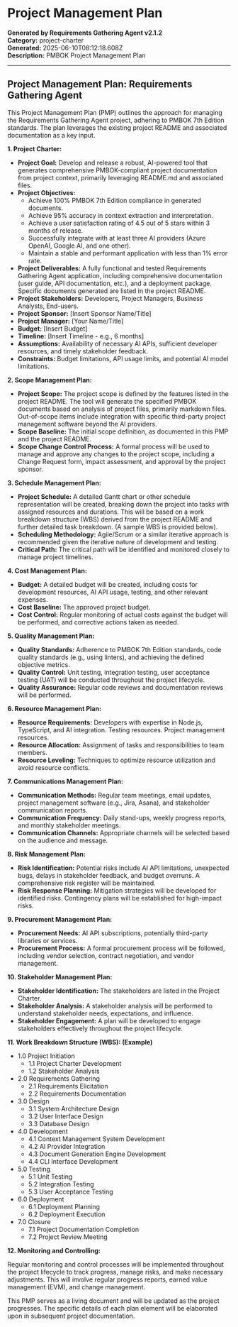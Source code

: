 # Project Management Plan

**Generated by Requirements Gathering Agent v2.1.2**  
**Category:** project-charter  
**Generated:** 2025-06-10T08:12:18.608Z  
**Description:** PMBOK Project Management Plan

---

## Project Management Plan: Requirements Gathering Agent

This Project Management Plan (PMP) outlines the approach for managing the Requirements Gathering Agent project, adhering to PMBOK 7th Edition standards.  The plan leverages the existing project README and associated documentation as a key input.

**1. Project Charter:**

* **Project Goal:** Develop and release a robust, AI-powered tool that generates comprehensive PMBOK-compliant project documentation from project context, primarily leveraging README.md and associated files.
* **Project Objectives:**
    * Achieve 100% PMBOK 7th Edition compliance in generated documents.
    * Achieve 95% accuracy in context extraction and interpretation.
    * Achieve a user satisfaction rating of 4.5 out of 5 stars within 3 months of release.
    * Successfully integrate with at least three AI providers (Azure OpenAI, Google AI, and one other).
    * Maintain a stable and performant application with less than 1% error rate.
* **Project Deliverables:**  A fully functional and tested Requirements Gathering Agent application, including comprehensive documentation (user guide, API documentation, etc.), and a deployment package.  Specific documents generated are listed in the project README.
* **Project Stakeholders:** Developers, Project Managers, Business Analysts, End-users.
* **Project Sponsor:**  [Insert Sponsor Name/Title]
* **Project Manager:** [Your Name/Title]
* **Budget:** [Insert Budget]
* **Timeline:** [Insert Timeline - e.g., 6 months]
* **Assumptions:**  Availability of necessary AI APIs, sufficient developer resources, and timely stakeholder feedback.
* **Constraints:** Budget limitations, API usage limits, and potential AI model limitations.


**2. Scope Management Plan:**

* **Project Scope:** The project scope is defined by the features listed in the project README.  The tool will generate the specified PMBOK documents based on analysis of project files, primarily markdown files.  Out-of-scope items include integration with specific third-party project management software beyond the AI providers.
* **Scope Baseline:** The initial scope definition, as documented in this PMP and the project README.
* **Scope Change Control Process:**  A formal process will be used to manage and approve any changes to the project scope, including a Change Request form, impact assessment, and approval by the project sponsor.


**3. Schedule Management Plan:**

* **Project Schedule:** A detailed Gantt chart or other schedule representation will be created, breaking down the project into tasks with assigned resources and durations.  This will be based on a work breakdown structure (WBS) derived from the project README and further detailed task breakdown.  (A sample WBS is provided below).
* **Scheduling Methodology:** Agile/Scrum or a similar iterative approach is recommended given the iterative nature of development and testing.
* **Critical Path:** The critical path will be identified and monitored closely to manage project timelines.


**4. Cost Management Plan:**

* **Budget:**  A detailed budget will be created, including costs for development resources, AI API usage, testing, and other relevant expenses.
* **Cost Baseline:**  The approved project budget.
* **Cost Control:**  Regular monitoring of actual costs against the budget will be performed, and corrective actions taken as needed.


**5. Quality Management Plan:**

* **Quality Standards:** Adherence to PMBOK 7th Edition standards, code quality standards (e.g., using linters), and achieving the defined objective metrics.
* **Quality Control:**  Unit testing, integration testing, user acceptance testing (UAT) will be conducted throughout the project lifecycle.
* **Quality Assurance:** Regular code reviews and documentation reviews will be performed.


**6. Resource Management Plan:**

* **Resource Requirements:** Developers with expertise in Node.js, TypeScript, and AI integration.  Testing resources. Project management resources.
* **Resource Allocation:** Assignment of tasks and responsibilities to team members.
* **Resource Leveling:**  Techniques to optimize resource utilization and avoid resource conflicts.


**7. Communications Management Plan:**

* **Communication Methods:** Regular team meetings, email updates, project management software (e.g., Jira, Asana), and stakeholder communication reports.
* **Communication Frequency:** Daily stand-ups, weekly progress reports, and monthly stakeholder meetings.
* **Communication Channels:**  Appropriate channels will be selected based on the audience and message.


**8. Risk Management Plan:**

* **Risk Identification:**  Potential risks include AI API limitations, unexpected bugs, delays in stakeholder feedback, and budget overruns.  A comprehensive risk register will be maintained.
* **Risk Response Planning:** Mitigation strategies will be developed for identified risks.  Contingency plans will be established for high-impact risks.


**9. Procurement Management Plan:**

* **Procurement Needs:**  AI API subscriptions, potentially third-party libraries or services.
* **Procurement Process:**  A formal procurement process will be followed, including vendor selection, contract negotiation, and vendor management.


**10. Stakeholder Management Plan:**

* **Stakeholder Identification:**  The stakeholders are listed in the Project Charter.
* **Stakeholder Analysis:**  A stakeholder analysis will be performed to understand stakeholder needs, expectations, and influence.
* **Stakeholder Engagement:**  A plan will be developed to engage stakeholders effectively throughout the project lifecycle.


**11. Work Breakdown Structure (WBS): (Example)**

* 1.0 Project Initiation
    * 1.1 Project Charter Development
    * 1.2 Stakeholder Analysis
* 2.0 Requirements Gathering
    * 2.1 Requirements Elicitation
    * 2.2 Requirements Documentation
* 3.0 Design
    * 3.1 System Architecture Design
    * 3.2 User Interface Design
    * 3.3 Database Design
* 4.0 Development
    * 4.1 Context Management System Development
    * 4.2 AI Provider Integration
    * 4.3 Document Generation Engine Development
    * 4.4 CLI Interface Development
* 5.0 Testing
    * 5.1 Unit Testing
    * 5.2 Integration Testing
    * 5.3 User Acceptance Testing
* 6.0 Deployment
    * 6.1 Deployment Planning
    * 6.2 Deployment Execution
* 7.0 Closure
    * 7.1 Project Documentation Completion
    * 7.2 Project Review Meeting


**12. Monitoring and Controlling:**

Regular monitoring and control processes will be implemented throughout the project lifecycle to track progress, manage risks, and make necessary adjustments.  This will involve regular progress reports, earned value management (EVM), and change management.


This PMP serves as a living document and will be updated as the project progresses.  The specific details of each plan element will be elaborated upon in subsequent project documentation.
